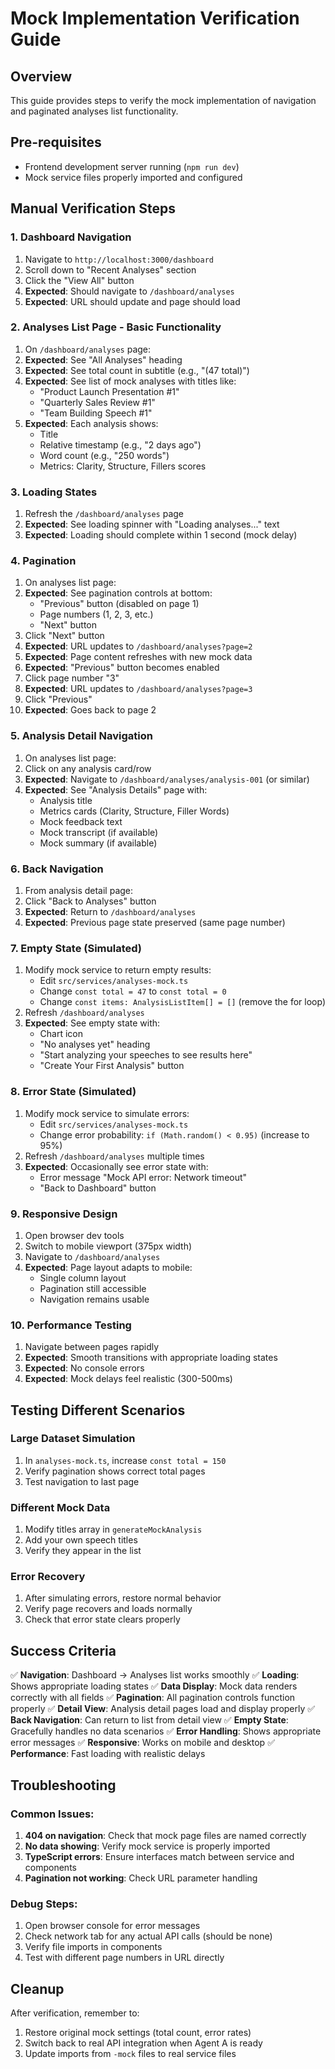 # Mock Implementation Verification Guide

## Overview
This guide provides steps to verify the mock implementation of navigation and paginated analyses list functionality.

## Pre-requisites
- Frontend development server running (`npm run dev`)
- Mock service files properly imported and configured

## Manual Verification Steps

### 1. Dashboard Navigation
1. Navigate to `http://localhost:3000/dashboard`
2. Scroll down to "Recent Analyses" section
3. Click the "View All" button
4. **Expected**: Should navigate to `/dashboard/analyses`
5. **Expected**: URL should update and page should load

### 2. Analyses List Page - Basic Functionality
1. On `/dashboard/analyses` page:
2. **Expected**: See "All Analyses" heading
3. **Expected**: See total count in subtitle (e.g., "(47 total)")
4. **Expected**: See list of mock analyses with titles like:
   - "Product Launch Presentation #1"
   - "Quarterly Sales Review #1" 
   - "Team Building Speech #1"
5. **Expected**: Each analysis shows:
   - Title
   - Relative timestamp (e.g., "2 days ago")
   - Word count (e.g., "250 words")
   - Metrics: Clarity, Structure, Fillers scores

### 3. Loading States
1. Refresh the `/dashboard/analyses` page
2. **Expected**: See loading spinner with "Loading analyses..." text
3. **Expected**: Loading should complete within 1 second (mock delay)

### 4. Pagination
1. On analyses list page:
2. **Expected**: See pagination controls at bottom:
   - "Previous" button (disabled on page 1)
   - Page numbers (1, 2, 3, etc.)
   - "Next" button
3. Click "Next" button
4. **Expected**: URL updates to `/dashboard/analyses?page=2`
5. **Expected**: Page content refreshes with new mock data
6. **Expected**: "Previous" button becomes enabled
7. Click page number "3"
8. **Expected**: URL updates to `/dashboard/analyses?page=3`
9. Click "Previous"
10. **Expected**: Goes back to page 2

### 5. Analysis Detail Navigation
1. On analyses list page:
2. Click on any analysis card/row
3. **Expected**: Navigate to `/dashboard/analyses/analysis-001` (or similar)
4. **Expected**: See "Analysis Details" page with:
   - Analysis title
   - Metrics cards (Clarity, Structure, Filler Words)
   - Mock feedback text
   - Mock transcript (if available)
   - Mock summary (if available)

### 6. Back Navigation
1. From analysis detail page:
2. Click "Back to Analyses" button
3. **Expected**: Return to `/dashboard/analyses`
4. **Expected**: Previous page state preserved (same page number)

### 7. Empty State (Simulated)
1. Modify mock service to return empty results:
   - Edit `src/services/analyses-mock.ts`
   - Change `const total = 47` to `const total = 0`
   - Change `const items: AnalysisListItem[] = []` (remove the for loop)
2. Refresh `/dashboard/analyses`
3. **Expected**: See empty state with:
   - Chart icon
   - "No analyses yet" heading
   - "Start analyzing your speeches to see results here"
   - "Create Your First Analysis" button

### 8. Error State (Simulated)
1. Modify mock service to simulate errors:
   - Edit `src/services/analyses-mock.ts`
   - Change error probability: `if (Math.random() < 0.95)` (increase to 95%)
2. Refresh `/dashboard/analyses` multiple times
3. **Expected**: Occasionally see error state with:
   - Error message "Mock API error: Network timeout"
   - "Back to Dashboard" button

### 9. Responsive Design
1. Open browser dev tools
2. Switch to mobile viewport (375px width)
3. Navigate to `/dashboard/analyses`
4. **Expected**: Page layout adapts to mobile:
   - Single column layout
   - Pagination still accessible
   - Navigation remains usable

### 10. Performance Testing
1. Navigate between pages rapidly
2. **Expected**: Smooth transitions with appropriate loading states
3. **Expected**: No console errors
4. **Expected**: Mock delays feel realistic (300-500ms)

## Testing Different Scenarios

### Large Dataset Simulation
1. In `analyses-mock.ts`, increase `const total = 150`
2. Verify pagination shows correct total pages
3. Test navigation to last page

### Different Mock Data
1. Modify titles array in `generateMockAnalysis`
2. Add your own speech titles
3. Verify they appear in the list

### Error Recovery
1. After simulating errors, restore normal behavior
2. Verify page recovers and loads normally
3. Check that error state clears properly

## Success Criteria

✅ **Navigation**: Dashboard → Analyses list works smoothly
✅ **Loading**: Shows appropriate loading states
✅ **Data Display**: Mock data renders correctly with all fields
✅ **Pagination**: All pagination controls function properly
✅ **Detail View**: Analysis detail pages load and display properly
✅ **Back Navigation**: Can return to list from detail view
✅ **Empty State**: Gracefully handles no data scenarios
✅ **Error Handling**: Shows appropriate error messages
✅ **Responsive**: Works on mobile and desktop
✅ **Performance**: Fast loading with realistic delays

## Troubleshooting

### Common Issues:
1. **404 on navigation**: Check that mock page files are named correctly
2. **No data showing**: Verify mock service is properly imported
3. **TypeScript errors**: Ensure interfaces match between service and components
4. **Pagination not working**: Check URL parameter handling

### Debug Steps:
1. Open browser console for error messages
2. Check network tab for any actual API calls (should be none)
3. Verify file imports in components
4. Test with different page numbers in URL directly

## Cleanup

After verification, remember to:
1. Restore original mock settings (total count, error rates)
2. Switch back to real API integration when Agent A is ready
3. Update imports from `-mock` files to real service files